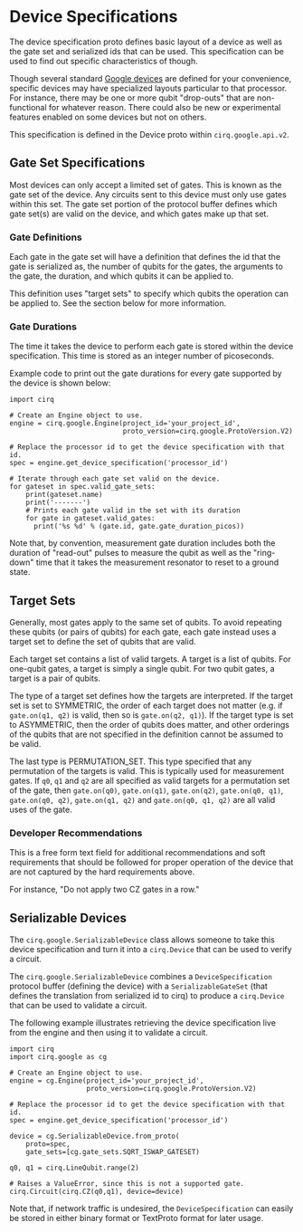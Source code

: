 # Device Specifications

The device specification proto defines basic layout of a device as well as the
gate set and serialized ids that can be used.  This specification can be used
to find out specific characteristics of though.

Though several standard [Google devices](devices.md) are defined for your
convenience, specific devices may have specialized layouts particular to that
processor.  For instance, there may be one or more qubit "drop-outs" that are
non-functional for whatever reason.   There could also be new or experimental
features enabled on some devices but not on others.

This specification is defined in the Device proto within `cirq.google.api.v2`.

## Gate Set Specifications

Most devices can only accept a limited set of gates.  This is known as the
gate set of the device.   Any circuits sent to this device must only use gates
within this set.  The gate set portion of the protocol buffer defines which 
gate set(s) are valid on the device, and which gates make up that set.

### Gate Definitions

Each gate in the gate set will have a definition that defines the id that
the gate is serialized as, the number of qubits for the gates, the arguments
to the gate, the duration, and which qubits it can be applied to. 

This definition uses "target sets" to specify which qubits the operation can
be applied to.  See the section below for more information. 

### Gate Durations

The time it takes the device to perform each gate is stored within the device
specification.  This time is stored as an integer number of picoseconds.

Example code to print out the gate durations for every gate supported by the
device is shown below:  

```
import cirq

# Create an Engine object to use.
engine = cirq.google.Engine(project_id='your_project_id',
                            proto_version=cirq.google.ProtoVersion.V2)

# Replace the processor id to get the device specification with that id.
spec = engine.get_device_specification('processor_id')

# Iterate through each gate set valid on the device.
for gateset in spec.valid_gate_sets:
    print(gateset.name)
    print('-------')
    # Prints each gate valid in the set with its duration
    for gate in gateset.valid_gates:
      print('%s %d' % (gate.id, gate.gate_duration_picos))
```

Note that, by convention, measurement gate duration includes both the duration
of "read-out" pulses to measure the qubit as well as the "ring-down" time that
it takes the measurement resonator to reset to a ground state.

## Target Sets

Generally, most gates apply to the same set of qubits.  To avoid repeating
these qubits (or pairs of qubits) for each gate, each gate instead uses a
target set to define the set of qubits that are valid.

Each target set contains a list of valid targets.  A target is a list of qubits.
For one-qubit gates, a target is simply a single qubit.  For two qubit gates,
a target is a pair of qubits.

The type of a target set defines how the targets are interpreted.  If the
target set is set to SYMMETRIC, the order of each target does not matter (e.g.
if `gate.on(q1, q2)` is valid, then so is `gate.on(q2, q1)`).  If the target
type is set to ASYMMETRIC, then the order of qubits does matter, and other
orderings of the qubits that are not specified in the definition cannot be
assumed to be valid.

The last type is PERMUTATION_SET.  This type specified that any permutation of
the targets is valid.  This is typically used for measurement gates.  If `q0`,
`q1` and `q2` are all specified as valid targets for a permutation set of the
gate, then `gate.on(q0)`, `gate.on(q1)`, `gate.on(q2)`, `gate.on(q0, q1)`,
`gate.on(q0, q2)`, `gate.on(q1, q2)` and `gate.on(q0, q1, q2)` are all valid
uses of the gate.
 
### Developer Recommendations

This is a free form text field for additional recommendations and soft
requirements that should be followed for proper operation of the device that
are not captured by the hard requirements above.

For instance, "Do not apply two CZ gates in a row."

## Serializable Devices

The `cirq.google.SerializableDevice` class allows someone to take this
device specification and turn it into a `cirq.Device` that can be used to
verify a circuit.

The `cirq.google.SerializableDevice` combines a `DeviceSpecification` protocol
buffer (defining the device) with a `SerializableGateSet` (that defines the
translation from serialized id to cirq) to produce a `cirq.Device` that can
be used to validate a circuit.

The following example illustrates retrieving the device specification live
from the engine and then using it to validate a circuit.

```
import cirq
import cirq.google as cg

# Create an Engine object to use.
engine = cg.Engine(project_id='your_project_id',
                   proto_version=cirq.google.ProtoVersion.V2)

# Replace the processor id to get the device specification with that id.
spec = engine.get_device_specification('processor_id')

device = cg.SerializableDevice.from_proto(
    proto=spec,
    gate_sets=[cg.gate_sets.SQRT_ISWAP_GATESET)

q0, q1 = cirq.LineQubit.range(2)

# Raises a ValueError, since this is not a supported gate.
cirq.Circuit(cirq.CZ(q0,q1), device=device)
```

Note that, if network traffic is undesired, the `DeviceSpecification` can
easily be stored in either binary format or TextProto format for later usage.  

